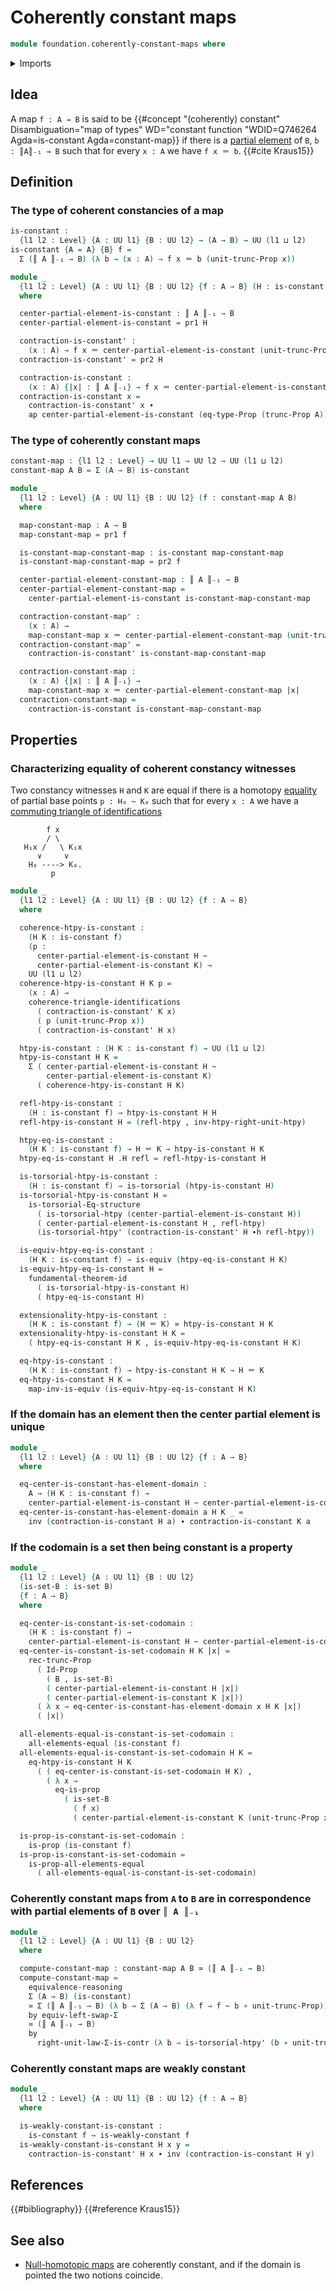 # Coherently constant maps

```agda
module foundation.coherently-constant-maps where
```

<details><summary>Imports</summary>

```agda
open import foundation.action-on-identifications-functions
open import foundation.commuting-triangles-of-identifications
open import foundation.dependent-pair-types
open import foundation.fundamental-theorem-of-identity-types
open import foundation.homotopy-induction
open import foundation.identity-types
open import foundation.propositional-truncations
open import foundation.propositions
open import foundation.sets
open import foundation.structure-identity-principle
open import foundation.torsorial-type-families
open import foundation.type-arithmetic-dependent-pair-types
open import foundation.universe-levels
open import foundation.weakly-constant-maps

open import foundation-core.equivalences
open import foundation-core.function-types
open import foundation-core.homotopies
```

</details>

## Idea

A map `f : A → B` is said to be
{{#concept "(coherently) constant" Disambiguation="map of types" WD="constant function "WDID=Q746264 Agda=is-constant Agda=constant-map}}
if there is a [partial element](foundation.partial-elements.md) of `B`,
`b : ║A║₋₁ → B` such that for every `x : A` we have `f x ＝ b`.
{{#cite Kraus15}}

## Definition

### The type of coherent constancies of a map

```agda
is-constant :
  {l1 l2 : Level} {A : UU l1} {B : UU l2} → (A → B) → UU (l1 ⊔ l2)
is-constant {A = A} {B} f =
  Σ (║ A ║₋₁ → B) (λ b → (x : A) → f x ＝ b (unit-trunc-Prop x))

module _
  {l1 l2 : Level} {A : UU l1} {B : UU l2} {f : A → B} (H : is-constant f)
  where

  center-partial-element-is-constant : ║ A ║₋₁ → B
  center-partial-element-is-constant = pr1 H

  contraction-is-constant' :
    (x : A) → f x ＝ center-partial-element-is-constant (unit-trunc-Prop x)
  contraction-is-constant' = pr2 H

  contraction-is-constant :
    (x : A) {|x| : ║ A ║₋₁} → f x ＝ center-partial-element-is-constant |x|
  contraction-is-constant x =
    contraction-is-constant' x ∙
    ap center-partial-element-is-constant (eq-type-Prop (trunc-Prop A))
```

### The type of coherently constant maps

```agda
constant-map : {l1 l2 : Level} → UU l1 → UU l2 → UU (l1 ⊔ l2)
constant-map A B = Σ (A → B) is-constant

module _
  {l1 l2 : Level} {A : UU l1} {B : UU l2} (f : constant-map A B)
  where

  map-constant-map : A → B
  map-constant-map = pr1 f

  is-constant-map-constant-map : is-constant map-constant-map
  is-constant-map-constant-map = pr2 f

  center-partial-element-constant-map : ║ A ║₋₁ → B
  center-partial-element-constant-map =
    center-partial-element-is-constant is-constant-map-constant-map

  contraction-constant-map' :
    (x : A) →
    map-constant-map x ＝ center-partial-element-constant-map (unit-trunc-Prop x)
  contraction-constant-map' =
    contraction-is-constant' is-constant-map-constant-map

  contraction-constant-map :
    (x : A) {|x| : ║ A ║₋₁} →
    map-constant-map x ＝ center-partial-element-constant-map |x|
  contraction-constant-map =
    contraction-is-constant is-constant-map-constant-map
```

## Properties

### Characterizing equality of coherent constancy witnesses

Two constancy witnesses `H` and `K` are equal if there is a homotopy
[equality](foundation-core.identity-types.md) of partial base points
`p : H₀ ~ K₀` such that for every `x : A` we have a
[commuting triangle of identifications](foundation.commuting-triangles-of-identifications.md)

```text
        f x
        / \
   H₁x /   \ K₁x
      ∨     ∨
    H₀ ----> K₀.
         p
```

```agda
module _
  {l1 l2 : Level} {A : UU l1} {B : UU l2} {f : A → B}
  where

  coherence-htpy-is-constant :
    (H K : is-constant f)
    (p :
      center-partial-element-is-constant H ~
      center-partial-element-is-constant K) →
    UU (l1 ⊔ l2)
  coherence-htpy-is-constant H K p =
    (x : A) →
    coherence-triangle-identifications
      ( contraction-is-constant' K x)
      ( p (unit-trunc-Prop x))
      ( contraction-is-constant' H x)

  htpy-is-constant : (H K : is-constant f) → UU (l1 ⊔ l2)
  htpy-is-constant H K =
    Σ ( center-partial-element-is-constant H ~
        center-partial-element-is-constant K)
      ( coherence-htpy-is-constant H K)

  refl-htpy-is-constant :
    (H : is-constant f) → htpy-is-constant H H
  refl-htpy-is-constant H = (refl-htpy , inv-htpy-right-unit-htpy)

  htpy-eq-is-constant :
    (H K : is-constant f) → H ＝ K → htpy-is-constant H K
  htpy-eq-is-constant H .H refl = refl-htpy-is-constant H

  is-torsorial-htpy-is-constant :
    (H : is-constant f) → is-torsorial (htpy-is-constant H)
  is-torsorial-htpy-is-constant H =
    is-torsorial-Eq-structure
      ( is-torsorial-htpy (center-partial-element-is-constant H))
      ( center-partial-element-is-constant H , refl-htpy)
      (is-torsorial-htpy' (contraction-is-constant' H ∙h refl-htpy))

  is-equiv-htpy-eq-is-constant :
    (H K : is-constant f) → is-equiv (htpy-eq-is-constant H K)
  is-equiv-htpy-eq-is-constant H =
    fundamental-theorem-id
      ( is-torsorial-htpy-is-constant H)
      ( htpy-eq-is-constant H)

  extensionality-htpy-is-constant :
    (H K : is-constant f) → (H ＝ K) ≃ htpy-is-constant H K
  extensionality-htpy-is-constant H K =
    ( htpy-eq-is-constant H K , is-equiv-htpy-eq-is-constant H K)

  eq-htpy-is-constant :
    (H K : is-constant f) → htpy-is-constant H K → H ＝ K
  eq-htpy-is-constant H K =
    map-inv-is-equiv (is-equiv-htpy-eq-is-constant H K)
```

### If the domain has an element then the center partial element is unique

```agda
module _
  {l1 l2 : Level} {A : UU l1} {B : UU l2} {f : A → B}
  where

  eq-center-is-constant-has-element-domain :
    A → (H K : is-constant f) →
    center-partial-element-is-constant H ~ center-partial-element-is-constant K
  eq-center-is-constant-has-element-domain a H K _ =
    inv (contraction-is-constant H a) ∙ contraction-is-constant K a
```

### If the codomain is a set then being constant is a property

```agda
module _
  {l1 l2 : Level} {A : UU l1} {B : UU l2}
  (is-set-B : is-set B)
  {f : A → B}
  where

  eq-center-is-constant-is-set-codomain :
    (H K : is-constant f) →
    center-partial-element-is-constant H ~ center-partial-element-is-constant K
  eq-center-is-constant-is-set-codomain H K |x| =
    rec-trunc-Prop
      ( Id-Prop
        ( B , is-set-B)
        ( center-partial-element-is-constant H |x|)
        ( center-partial-element-is-constant K |x|))
      ( λ x → eq-center-is-constant-has-element-domain x H K |x|)
      ( |x|)

  all-elements-equal-is-constant-is-set-codomain :
    all-elements-equal (is-constant f)
  all-elements-equal-is-constant-is-set-codomain H K =
    eq-htpy-is-constant H K
      ( ( eq-center-is-constant-is-set-codomain H K) ,
        ( λ x →
          eq-is-prop
            ( is-set-B
              ( f x)
              ( center-partial-element-is-constant K (unit-trunc-Prop x)))))

  is-prop-is-constant-is-set-codomain :
    is-prop (is-constant f)
  is-prop-is-constant-is-set-codomain =
    is-prop-all-elements-equal
      ( all-elements-equal-is-constant-is-set-codomain)
```

### Coherently constant maps from `A` to `B` are in correspondence with partial elements of `B` over `║ A ║₋₁`

```agda
module _
  {l1 l2 : Level} {A : UU l1} {B : UU l2}
  where

  compute-constant-map : constant-map A B ≃ (║ A ║₋₁ → B)
  compute-constant-map =
    equivalence-reasoning
    Σ (A → B) (is-constant)
    ≃ Σ (║ A ║₋₁ → B) (λ b → Σ (A → B) (λ f → f ~ b ∘ unit-trunc-Prop))
    by equiv-left-swap-Σ
    ≃ (║ A ║₋₁ → B)
    by
      right-unit-law-Σ-is-contr (λ b → is-torsorial-htpy' (b ∘ unit-trunc-Prop))
```

### Coherently constant maps are weakly constant

```agda
module _
  {l1 l2 : Level} {A : UU l1} {B : UU l2} {f : A → B}
  where

  is-weakly-constant-is-constant :
    is-constant f → is-weakly-constant f
  is-weakly-constant-is-constant H x y =
    contraction-is-constant' H x ∙ inv (contraction-is-constant H y)
```

## References

{{#bibliography}} {{#reference Kraus15}}

## See also

- [Null-homotopic maps](foundation.null-homotopic-maps.md) are coherently
  constant, and if the domain is pointed the two notions coincide.
